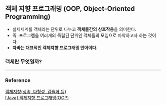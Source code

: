 ## 객체 지향 프로그래밍 (OOP, Object-Oriented Programming)

- 실제세계를 객체라는 단위로 나누고 **객체들간의 상호작용**을 의미한다.
- 즉, 프로그램을 여러개의 독립된 단위인 객체들의 모임으로 파악하고자 하는 것이다.
- **자바는 대표적인 객체지향 프로그래밍 언어이다.**

### 객체란 무엇일까?

---

### Reference
[객체지향(상속, 다형성, 캡슐화 등)](https://github.com/devSquad-study/2023-CS-Study/blob/main/java/java_object_oriented.md)  
[[Java] 객체지향 프로그래밍(OOP)](https://danmilife.tistory.com/17)  